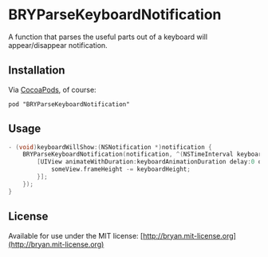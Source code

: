 # BRYParseKeyboardNotification

A function that parses the useful parts out of a keyboard will appear/disappear notification.

## Installation

Via [CocoaPods](http://cocoapods.org), of course:

    pod "BRYParseKeyboardNotification"

## Usage

```objective-c
- (void)keyboardWillShow:(NSNotification *)notification {
    BRYParseKeyboardNotification(notification, ^(NSTimeInterval keyboardAnimationDuration, CGFloat keyboardHeight, UIViewAnimationOptions keyboardAnimationOptions) {
        [UIView animateWithDuration:keyboardAnimationDuration delay:0 options:keyboardAnimationOptions animations:^{
            someView.frameHeight -= keyboardHeight;
        }];
    });
}
```

## License
Available for use under the MIT license: [http://bryan.mit-license.org](http://bryan.mit-license.org)
